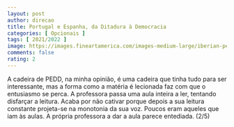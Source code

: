 ```yaml
---
layout: post
author: direcao
title: Portugal e Espanha, da Ditadura à Democracia
categories: [ Opcionais ]
tags: [ 2021/2022 ]
image: https://images.fineartamerica.com/images-medium-large/iberian-peninsula-satellite-image-planetobserver.jpg
comments: false
rating: 2
---
```


A cadeira de PEDD, na minha opinião, é uma cadeira que tinha tudo para ser interessante, mas a forma como a matéria é lecionada faz com que o entusiasmo se perca. A professora passa uma aula inteira a ler, tentando disfarçar a leitura. Acaba por não cativar porque depois a sua leitura constante projeta-se na monotonia da sua voz. Poucos eram aqueles que iam às aulas. A própria professora a dar a aula parece entediada. (2/5)
